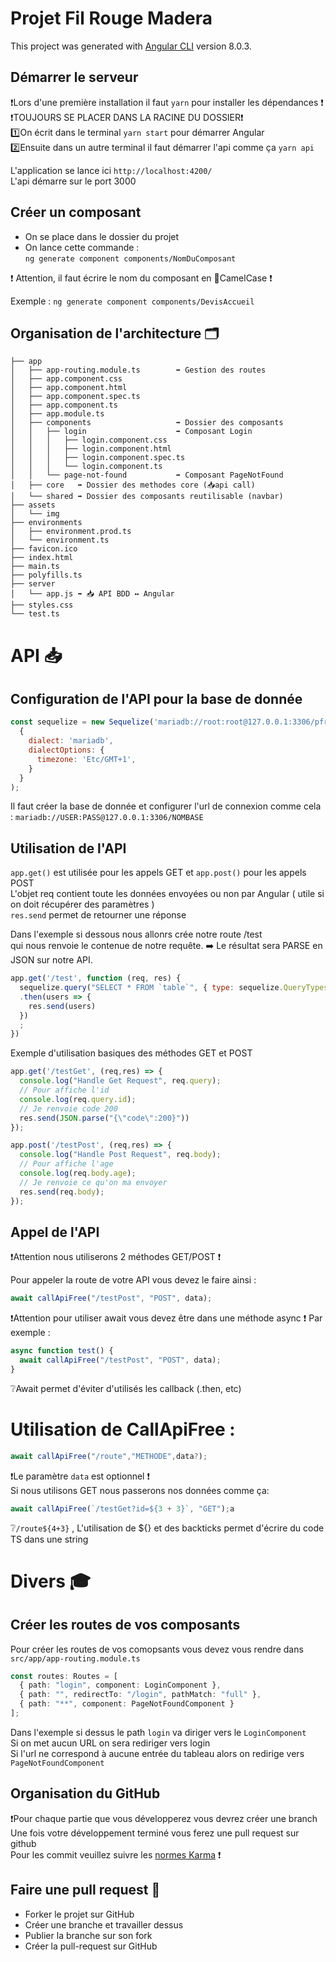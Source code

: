 # Projet Fil Rouge Madera

This project was generated with [Angular CLI](https://github.com/angular/angular-cli) version 8.0.3.

## Démarrer le serveur 
❗️Lors d'une première installation il faut `yarn` pour installer les dépendances ❗️  
❗️TOUJOURS SE PLACER DANS LA RACINE DU DOSSIER❗️  
1️⃣On écrit dans le terminal `yarn start` pour démarrer Angular  
2️⃣Ensuite dans un autre terminal il faut démarrer l'api comme ça `yarn api`  

L'application se lance ici `http://localhost:4200/`   
L'api démarre sur le port 3000

## Créer un composant 

* On se place dans le dossier du projet
* On lance cette commande :   
`ng generate component components/NomDuComposant`

❗️ Attention, il faut écrire le nom du composant en 🐫CamelCase ❗️

Exemple : `ng generate component components/DevisAccueil`

## Organisation de l'architecture 🗂

```
├── app    
│   ├── app-routing.module.ts        ➡️ Gestion des routes
│   ├── app.component.css  
│   ├── app.component.html   
│   ├── app.component.spec.ts  
│   ├── app.component.ts  
│   ├── app.module.ts  
│   ├── components                   ➡️ Dossier des composants
│   │   ├── login                    ➡️ Composant Login
│   │   │   ├── login.component.css    
│   │   │   ├── login.component.html  
│   │   │   ├── login.component.spec.ts  
│   │   │   └── login.component.ts  
│   │   └── page-not-found           ➡️ Composant PageNotFound
│   ├── core   ➡️ Dossier des methodes core (📥api call)
│   └── shared ➡️ Dossier des composants reutilisable (navbar)
├── assets  
│   └── img  
├── environments  
│   ├── environment.prod.ts  
│   └── environment.ts  
├── favicon.ico  
├── index.html  
├── main.ts  
├── polyfills.ts  
├── server  
│   └── app.js ➡️ 📥 API BDD ↔️ Angular
├── styles.css  
└── test.ts  
```
# API 📥

## Configuration de l'API pour la base de donnée

```js
const sequelize = new Sequelize('mariadb://root:root@127.0.0.1:3306/pfr',
  {
    dialect: 'mariadb',
    dialectOptions: {
      timezone: 'Etc/GMT+1',
    }
  }
);
```

Il faut créer la base de donnée et configurer l'url de connexion comme cela :
`mariadb://USER:PASS@127.0.0.1:3306/NOMBASE`


## Utilisation de l'API 

`app.get()` est utilisée pour les appels GET et `app.post()` pour les appels POST  
L'objet req contient toute les données envoyées ou non par Angular 
( utile si on doit récupérer des paramètres )  
`res.send` permet de retourner une réponse

Dans l'exemple si dessous nous allonrs crée notre route /test   
qui nous renvoie le contenue de notre requête.
➡️ Le résultat sera PARSE en JSON sur notre API.

```js
app.get('/test', function (req, res) {
  sequelize.query("SELECT * FROM `table`", { type: sequelize.QueryTypes.SELECT})
  .then(users => {
    res.send(users)
  })
  ;
})
```

Exemple d'utilisation basiques des méthodes GET et POST
```js
app.get('/testGet', (req,res) => {
  console.log("Handle Get Request", req.query);
  // Pour affiche l'id
  console.log(req.query.id);
  // Je renvoie code 200
  res.send(JSON.parse("{\"code\":200}"))
});

app.post('/testPost', (req,res) => {
  console.log("Handle Post Request", req.body);
  // Pour affiche l'age
  console.log(req.body.age);
  // Je renvoie ce qu'on ma envoyer
  res.send(req.body);
});
```

## Appel de l'API

❗️Attention nous utiliserons 2 méthodes GET/POST ❗️  

Pour appeler la route de votre API vous devez le faire ainsi :
```ts
await callApiFree("/testPost", "POST", data);
```

❗️Attention pour utiliser await vous devez être dans une méthode async ❗️
Par exemple :
```ts
async function test() {
  await callApiFree("/testPost", "POST", data);
}
```

❔Await permet d'éviter d'utilisés les callback (.then, etc) 

# Utilisation de CallApiFree :
```ts
await callApiFree("/route","METHODE",data?);
```
❗️Le paramètre ``data`` est optionnel ❗️  
Si nous utilisons GET nous passerons nos données comme ça:

```ts
await callApiFree(`/testGet?id=${3 + 3}`, "GET");a
```

❔`/route${4+3}` , L'utilisation de ${} et des backticks permet d'écrire du code TS dans une string


# Divers 🎓

## Créer les routes de vos composants 

Pour créer les routes de vos comopsants vous devez vous rendre dans ``src/app/app-routing.module.ts``

```ts
const routes: Routes = [
  { path: "login", component: LoginComponent },
  { path: "", redirectTo: "/login", pathMatch: "full" },
  { path: "**", component: PageNotFoundComponent }
];
```
Dans l'exemple si dessus le path ``login`` va diriger vers le ``LoginComponent``  
Si on met aucun URL on sera rediriger vers login  
Si l'url ne correspond à aucune entrée du tableau alors on redirige vers ``PageNotFoundComponent``

## Organisation du GitHub

❗️Pour chaque partie que vous développerez vous devrez créer une branch    
Une fois votre développement terminé vous ferez une pull request sur github  
Pour les commit veuillez suivre les [normes Karma](http://karma-runner.github.io/4.0/dev/git-commit-msg.html) ❗️

## Faire une pull request 🎁

* Forker le projet sur GitHub  
* Créer une branche et travailler dessus  
* Publier la branche sur son fork  
* Créer la pull-request sur GitHub
